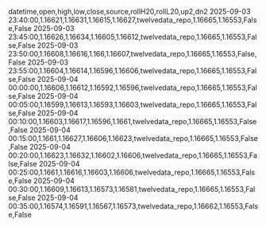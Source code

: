 datetime,open,high,low,close,source,rollH20,rollL20,up2,dn2
2025-09-03 23:40:00,1.16621,1.16631,1.16615,1.16627,twelvedata_repo,1.16665,1.16553,False,False
2025-09-03 23:45:00,1.16626,1.16634,1.16605,1.16612,twelvedata_repo,1.16665,1.16553,False,False
2025-09-03 23:50:00,1.16608,1.16616,1.166,1.16607,twelvedata_repo,1.16665,1.16553,False,False
2025-09-03 23:55:00,1.16604,1.16614,1.16596,1.16606,twelvedata_repo,1.16665,1.16553,False,False
2025-09-04 00:00:00,1.16606,1.16612,1.16592,1.16596,twelvedata_repo,1.16665,1.16553,False,False
2025-09-04 00:05:00,1.16599,1.16613,1.16593,1.16603,twelvedata_repo,1.16665,1.16553,False,False
2025-09-04 00:10:00,1.16603,1.16617,1.16596,1.1661,twelvedata_repo,1.16665,1.16553,False,False
2025-09-04 00:15:00,1.1661,1.16627,1.16606,1.16623,twelvedata_repo,1.16665,1.16553,False,False
2025-09-04 00:20:00,1.16623,1.16632,1.16602,1.16606,twelvedata_repo,1.16665,1.16553,False,False
2025-09-04 00:25:00,1.1661,1.16616,1.16603,1.16606,twelvedata_repo,1.16665,1.16553,False,False
2025-09-04 00:30:00,1.16609,1.16613,1.16573,1.16581,twelvedata_repo,1.16665,1.16553,False,False
2025-09-04 00:35:00,1.16574,1.16591,1.16567,1.16573,twelvedata_repo,1.16662,1.16553,False,False
